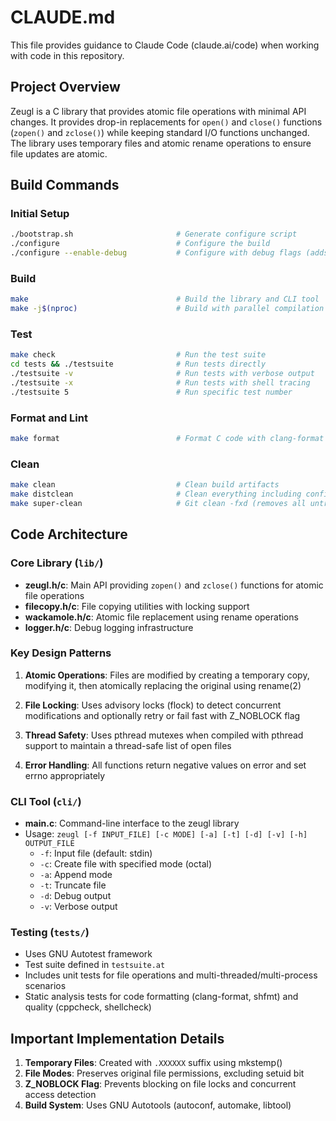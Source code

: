 # CLAUDE.md

This file provides guidance to Claude Code (claude.ai/code) when working with code in this repository.

## Project Overview

Zeugl is a C library that provides atomic file operations with minimal API changes. It provides drop-in replacements for `open()` and `close()` functions (`zopen()` and `zclose()`) while keeping standard I/O functions unchanged. The library uses temporary files and atomic rename operations to ensure file updates are atomic.

## Build Commands

### Initial Setup
```bash
./bootstrap.sh                       # Generate configure script
./configure                          # Configure the build
./configure --enable-debug           # Configure with debug flags (adds -g -O0 -Werror -Wall -Wextra)
```

### Build
```bash
make                                 # Build the library and CLI tool
make -j$(nproc)                      # Build with parallel compilation
```

### Test
```bash
make check                           # Run the test suite
cd tests && ./testsuite              # Run tests directly
./testsuite -v                       # Run tests with verbose output
./testsuite -x                       # Run tests with shell tracing
./testsuite 5                        # Run specific test number
```

### Format and Lint
```bash
make format                          # Format C code with clang-format and shell scripts with shfmt
```

### Clean
```bash
make clean                           # Clean build artifacts
make distclean                       # Clean everything including configure artifacts
make super-clean                     # Git clean -fxd (removes all untracked files)
```

## Code Architecture

### Core Library (`lib/`)
- **zeugl.h/c**: Main API providing `zopen()` and `zclose()` functions for atomic file operations
- **filecopy.h/c**: File copying utilities with locking support
- **wackamole.h/c**: Atomic file replacement using rename operations
- **logger.h/c**: Debug logging infrastructure

### Key Design Patterns

1. **Atomic Operations**: Files are modified by creating a temporary copy, modifying it, then atomically replacing the original using rename(2)

2. **File Locking**: Uses advisory locks (flock) to detect concurrent modifications and optionally retry or fail fast with Z_NOBLOCK flag

3. **Thread Safety**: Uses pthread mutexes when compiled with pthread support to maintain a thread-safe list of open files

4. **Error Handling**: All functions return negative values on error and set errno appropriately

### CLI Tool (`cli/`)
- **main.c**: Command-line interface to the zeugl library
- Usage: `zeugl [-f INPUT_FILE] [-c MODE] [-a] [-t] [-d] [-v] [-h] OUTPUT_FILE`
  - `-f`: Input file (default: stdin)
  - `-c`: Create file with specified mode (octal)
  - `-a`: Append mode
  - `-t`: Truncate file
  - `-d`: Debug output
  - `-v`: Verbose output

### Testing (`tests/`)
- Uses GNU Autotest framework
- Test suite defined in `testsuite.at`
- Includes unit tests for file operations and multi-threaded/multi-process scenarios
- Static analysis tests for code formatting (clang-format, shfmt) and quality (cppcheck, shellcheck)

## Important Implementation Details

1. **Temporary Files**: Created with `.XXXXXX` suffix using mkstemp()
2. **File Modes**: Preserves original file permissions, excluding setuid bit
3. **Z_NOBLOCK Flag**: Prevents blocking on file locks and concurrent access detection
4. **Build System**: Uses GNU Autotools (autoconf, automake, libtool)
